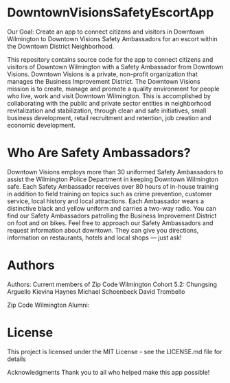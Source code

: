 # DowntownVisionsSafetyEscortApp
Our Goal: Create an app to connect citizens and visitors in Downtown Wilmington to Downtown Visions Safety Ambassadors for an escort within the Downtown District Neighborhood.

This repository contains source code for the app to connect citizens and visitors of Downtown Wilmington with a Safety Ambassador from Downtown Visions.  Downtown Visions is a private, non-profit organization that manages the Business Improvement District.  The Downtown Visions mission is to create, manage and promote a quality environment for people who live, work and visit Downtown Wilmington. This is accomplished by collaborating with the public and private sector entities in neighborhood revitalization and stabilization, through clean and safe initiatives, small business development, retail recruitment and retention, job creation and economic development.


# Who Are Safety Ambassadors?
Downtown Visions employs more than 30 uniformed Safety Ambassadors to assist the Wilmington Police Department in keeping Downtown Wilmington safe. Each Safety Ambassador receives over 80 hours of in-house training in addition to field training on topics such as crime prevention, customer service, local history and local attractions. Each Ambassador wears a distinctive black and yellow uniform and carries a two-way radio. You can find our Safety Ambassadors patrolling the Business Improvement District on foot and on bikes. Feel free to approach our Safety Ambassadors and request information about downtown. They can give you directions, information on restaurants, hotels and local shops — just ask!


# Authors
Authors:
Current members of Zip Code Wilmington Cohort 5.2:
Chungsing Arguello
Kievina Haynes
Michael Schoenbeck
David Trombello

Zip Code Wilmington Alumni:


# License
This project is licensed under the MIT License - see the LICENSE.md file for details

Acknowledgments
Thank you to all who helped make this app possible!


